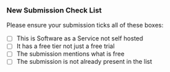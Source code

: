 <!--
### Free SaaS Offering Submission

Thank you for contributing to this list. This list is for **SaaS**
services that offer a **free tier** to help developers evaluate and
build something that users can later use and get support for.

The focus of this list is quite broad but we try to keep things
limited to that which infrastructure developers, like DevOps Practitioners,
would find useful.

This list is the result of more than a thousand people contributing
to make something useful, we appreciate your efforts.

NOTES:
  * We do not anymore accept cPanel like PHP+MySQL hosting services.
-->

### New Submission Check List

<!-- Only for new submissions -->

Please ensure your submission ticks all of these boxes:

 - [ ] This is Software as a Service not self hosted
 - [ ] It has a free tier not just a free trial
 - [ ] The submission mentions what is free
 - [ ] The submission is not already present in the list
